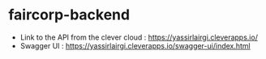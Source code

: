 # faircorp-backend

* Link to the API from the clever cloud : https://yassirlairgi.cleverapps.io/
* Swagger UI : https://yassirlairgi.cleverapps.io/swagger-ui/index.html
